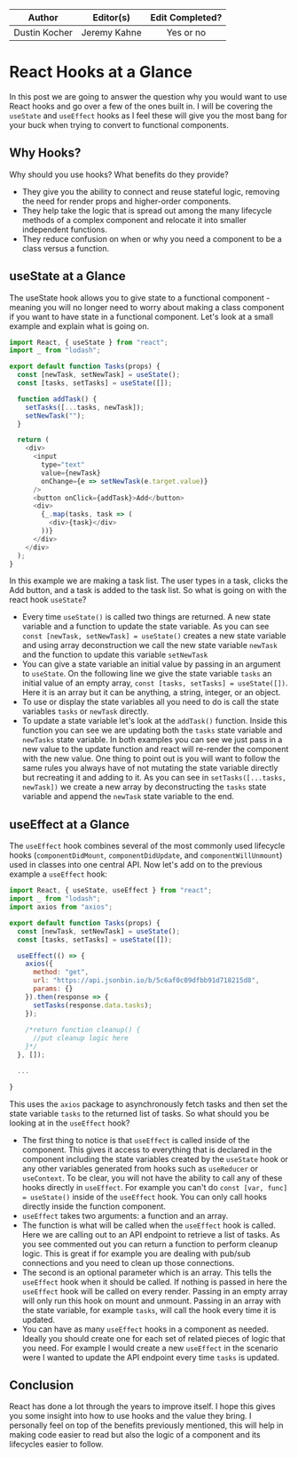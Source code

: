 | Author         | Editor(s)      | Edit Completed? |
| :------------: | :-------------:| :-------------: | 
| Dustin Kocher  | Jeremy Kahne   | Yes or no       |      


# React Hooks at a Glance

In this post we are going to answer the question why you would want to use React hooks and go over a few of the ones built in.  I will be covering the `useState` and `useEffect` hooks as I feel these will give you the most bang for your buck when trying to convert to functional components.

## Why Hooks? 

Why should you use hooks? What benefits do they provide?  
*  They give you the ability to connect and reuse stateful logic, removing the need for render props and higher-order components.
*  They help take the logic that is spread out among the many lifecycle methods of a complex component and relocate it into smaller independent functions. 
*  They reduce confusion on when or why you need a component to be a class versus a function.


## useState at a Glance

The useState hook allows you to give state to a functional component - meaning you will no longer need to worry about making a class component if you want to have state in a functional component.  Let's look at a small example and explain what is going on.

```javascript
import React, { useState } from "react";
import _ from "lodash";

export default function Tasks(props) {
  const [newTask, setNewTask] = useState();
  const [tasks, setTasks] = useState([]);

  function addTask() {
    setTasks([...tasks, newTask]);
    setNewTask("");
  }

  return (
    <div>
      <input
        type="text"
        value={newTask}
        onChange={e => setNewTask(e.target.value)}
      />
      <button onClick={addTask}>Add</button>
      <div>
        {_.map(tasks, task => (
          <div>{task}</div>
        ))}
      </div>
    </div>
  );
}
```

In this example we are making a task list. The user types in a task, clicks the Add button, and a task is added to the task list.  So what is going on with the react hook `useState`?

*  Every time `useState()` is called two things are returned.  A new state variable and a function to update the state variable.  As you can see `const [newTask, setNewTask] = useState()` creates a new state variable and using array deconstruction we call the new state variable `newTask` and the function to update this variable `setNewTask` 
*  You can give a state variable an initial value by passing in an argument to `useState`.  On the following line we give the state variable `tasks` an initial value of an empty array, `const [tasks, setTasks] = useState([])`.  Here it is an array but it can be anything, a string, integer, or an object.
*  To use or display the state variables all you need to do is call the state variables `tasks` or `newTask` directly.
*  To update a state variable let's look at the `addTask()` function.  Inside this function you can see we are updating both the `tasks` state variable and `newTasks` state variable.  In both examples you can see we just pass in a new value to the update function and react will re-render the component with the new value. One thing to point out is you will want to follow the same rules you always have of not mutating the state variable directly but recreating it and adding to it.  As you can see in `setTasks([...tasks, newTask])` we create a new array by deconstructing the `tasks` state variable and append the `newTask` state variable to the end.


## useEffect at a Glance

The `useEffect` hook combines several of the most commonly used lifecycle hooks (`componentDidMount`, `componentDidUpdate`, and `componentWillUnmount`) used in classes into one central API. Now let's add on to the previous example a `useEffect` hook:

```javascript
import React, { useState, useEffect } from "react";
import _ from "lodash";
import axios from "axios";

export default function Tasks(props) {
  const [newTask, setNewTask] = useState();
  const [tasks, setTasks] = useState([]);

  useEffect(() => {
    axios({
      method: "get",
      url: "https://api.jsonbin.io/b/5c6af0c09dfbb91d718215d8",
      params: {}
    }).then(response => {
      setTasks(response.data.tasks);
    });
    
    /*return function cleanup() {
      //put cleanup logic here
    }*/
  }, []);

  ...

}
```
This uses the `axios` package to asynchronously fetch tasks and then set the state variable `tasks` to the returned list of tasks.  So what should you be looking at in the `useEffect` hook?

*  The first thing to notice is that `useEffect` is called inside of the component.  This gives it access to everything that is declared in the component including the state variables created by the `useState` hook or any other variables generated from hooks such as `useReducer` or `useContext`. To be clear, you will not have the ability to call any of these hooks directly in `useEffect`.  For example you can't do `const [var, func] = useState()` inside of the `useEffect` hook.  You can only call hooks directly inside the function component.
*  `useEffect` takes two arguments: a function and an array. 
*  The function is what will be called when the `useEffect` hook is called. Here we are calling out to an API endpoint to retrieve a list of tasks.  As you see commented out you can return a function to perform cleanup logic.  This is great if for example you are dealing with pub/sub connections and you need to clean up those connections. 
*  The second is an optional parameter which is an array.  This tells the `useEffect` hook when it should be called.  If nothing is passed in here the `useEffect` hook will be called on every render.  Passing in an empty array will only run this hook on mount and unmount.  Passing in an array with the state variable, for example `tasks`, will call the hook every time it is updated.  
*  You can have as many `useEffect` hooks in a component as needed.  Ideally you should create one for each set of related pieces of logic that you need.  For example I would create a new `useEffect` in the scenario were I wanted to update the API endpoint every time `tasks` is updated.

## Conclusion
React has done a lot through the years to improve itself.  I hope this gives you some insight into how to use hooks and the value they bring.  I personally feel on top of the benefits previously mentioned, this will help in making code easier to read but also the logic of a component and its lifecycles easier to follow.


